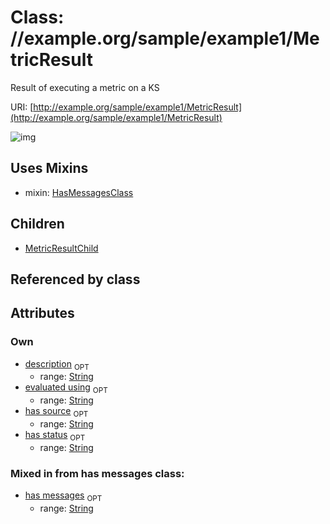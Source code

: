 
# Class: //example.org/sample/example1/MetricResult


Result of executing a metric on a KS

URI: [http://example.org/sample/example1/MetricResult](http://example.org/sample/example1/MetricResult)


![img](http://yuml.me/diagram/nofunky;dir:TB/class/[MetricResultChild],[MetricResult&#124;evaluated_using:string%20%3F;has_source:string%20%3F;has_status:string%20%3F;description:string%20%3F;has_messages:string%20%3F]uses%20-.->[HasMessagesClass],[MetricResult]^-[MetricResultChild],[HasMessagesClass])

## Uses Mixins

 *  mixin: [HasMessagesClass](HasMessagesClass.md)

## Children

 * [MetricResultChild](MetricResultChild.md)

## Referenced by class


## Attributes


### Own

 * [description](description.md)  <sub>OPT</sub>
    * range: [String](types/String.md)
 * [evaluated using](evaluated_using.md)  <sub>OPT</sub>
    * range: [String](types/String.md)
 * [has source](has_source.md)  <sub>OPT</sub>
    * range: [String](types/String.md)
 * [has status](has_status.md)  <sub>OPT</sub>
    * range: [String](types/String.md)

### Mixed in from has messages class:

 * [has messages](has_messages.md)  <sub>OPT</sub>
    * range: [String](types/String.md)
